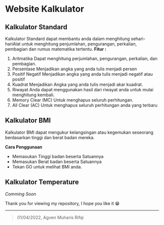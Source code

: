 
# Website Kalkulator

## Kalkulator Standard

Kalkulator Standard dapat membantu anda dalam menghitung sehari-hariAlat untuk menghitung penjumlahan, pengurangan, perkalian, pembagian dan rumus matematika tertentu.
**Fitur :** 
 1. Aritmatika
	 Dapat menghitung perjumlahan, pengurangan, perkalian, dan pembagian.
 2. Persentase
	 Menjadikan angka yang anda tulis menjadi persen
 3. Positif Negatif
	 Menjadikan angka yang anda tulis menjadi negatif atau positif
 4. Kuadrat
	 Menjadikan Angka yang anda tulis menjadi akar kuadrat.
 5. Riwayat
	 Anda dapat menggunakan hasil dari riwayat anda untuk mulai 	menghitung kembali.  
 6. Memory Clear (MC)
	 Untuk menghapus seluruh perhitungan.
 7. All Clear (AC)
	 Untuk menghapus seluruh perhitungan anda yang terbaru

## Kalkulator BMI
Kalkulator BMI dapat mengukur kelangsingan atau kegemukan seseorang berdasarkan tinggi dan berat badan mereka.

**Cara Penggunaan**

 - Memasukan Tinggi badan beserta Satuannya
 - Memasukan Berat badan beserta Satuannya
 - Tekan GO untuk melihat BMI anda.

## Kalkulator Temperature

*Comming Soon*

Thank you for viewing my repository, I hope you like it 😁

------------------------------------------------------------------------------------

> 01/04/2022, Agven Muharis Rifqi